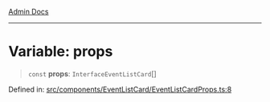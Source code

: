 [Admin Docs](/)

***

# Variable: props

> `const` **props**: `InterfaceEventListCard`[]

Defined in: [src/components/EventListCard/EventListCardProps.ts:8](https://github.com/PalisadoesFoundation/talawa-admin/blob/main/src/components/EventListCard/EventListCardProps.ts#L8)
